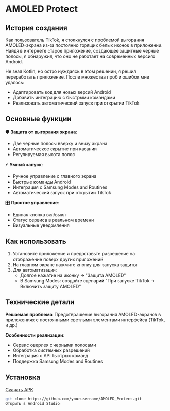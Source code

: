 # AMOLED Protect
## История создания

Как пользователь TikTok, я столкнулся с проблемой выгорания AMOLED-экрана из-за постоянно горящих белых иконок в приложении. Найдя в интернете старое приложение, создающее защитные черные полосы, я обнаружил, что оно не работает на современных версиях Android.

Не зная Kotlin, но остро нуждаясь в этом решении, я решил переработать приложение. После множества проб и ошибок мне удалось:
- Адаптировать код для новых версий Android
- Добавить интеграцию с быстрыми командами
- Реализовать автоматический запуск при открытии TikTok

## Основные функции

🛡️ **Защита от выгорания экрана**:
- Две черные полосы вверху и внизу экрана
- Автоматическое скрытие при касании
- Регулируемая высота полос

⚡ **Умный запуск**:
- Ручное управление с главного экрана
- Быстрые команды Android
- Интеграция с Samsung Modes and Routines
- Автоматический запуск при открытии TikTok

🎛️ **Простое управление**:
- Единая кнопка вкл/выкл
- Статус сервиса в реальном времени
- Визуальные уведомления

## Как использовать

1. Установите приложение и предоставьте разрешение на отображение поверх других приложений
2. На главном экране нажмите кнопку для запуска защиты
3. Для автоматизации:
   - Долгое нажатие на иконку → "Защита AMOLED"
   - В Samsung Modes: создайте сценарий "При запуске TikTok → Включить защиту AMOLED"

## Технические детали

**Решаемая проблема**: Предотвращение выгорания AMOLED-экранов в приложениях с постоянными светлыми элементами интерфейса (TikTok, и др.)

**Особенности реализации**:
- Сервис оверлея с черными полосами
- Обработка системных разрешений
- Интеграция с API быстрых команд
- Поддержка Samsung Modes and Routines

## Установка

[Скачать APK](https://github.com/Amoled_protect_2_by_Vitgar/AMOLED_Protect/releases/latest)

```bash
git clone https://github.com/yourusername/AMOLED_Protect.git
Открыть в Android Studio
```


